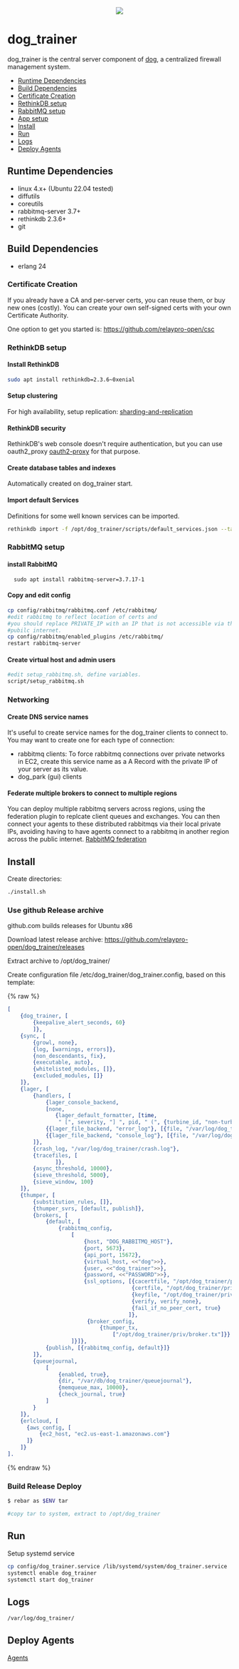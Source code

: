 <p align="center">
  <img src="../../images/dog-segmented-green.network-200x200.png">
</p>

<h1>dog_trainer</h1>

dog_trainer is the central server component of [dog](https://github.com/relaypro-open/dog),
a centralized firewall management system.

- [Runtime Dependencies](#runtime-dependencies)
- [Build Dependencies](#build-dependencies)
- [Certificate Creation](#certificate-creation)
- [RethinkDB setup](#rethinkdb-setup)
- [RabbitMQ setup](#rabbitmq-setup)
- [App setup](#app-setup)
- [Install](#install)
- [Run](#run)
- [Logs](#logs)
- [Deploy Agents](#deploy-agents)

## Runtime Dependencies

- linux 4.x+ (Ubuntu 22.04 tested)
- diffutils
- coreutils
- rabbitmq-server 3.7+
- rethinkdb 2.3.6+
- git

## Build Dependencies

- erlang 24

### Certificate Creation

If you already have a CA and per-server certs, you can reuse them, or buy new ones
(costly).
You can create your own self-signed certs with your own Certificate Authority.

One option to get you started is: https://github.com/relaypro-open/csc

### RethinkDB setup

#### Install RethinkDB

```bash
sudo apt install rethinkdb=2.3.6~0xenial
```

#### Setup clustering

For high availability, setup replication: [sharding-and-replication](https://rethinkdb.com/docs/sharding-and-replication/)

#### RethinkDB security

RethinkDB's web console doesn't require authentication,
but you can use oauth2_proxy [oauth2-proxy](https://github.com/oauth2-proxy/oauth2-proxy)
for that purpose.

#### Create database tables and indexes

Automatically created on dog_trainer start.

#### Import default Services

Definitions for some well known services can be imported.

```bash
rethinkdb import -f /opt/dog_trainer/scripts/default_services.json --table dog.service
```

### RabbitMQ setup

#### install RabbitMQ

      sudo apt install rabbitmq-server=3.7.17-1

#### Copy and edit config

```bash
cp config/rabbitmq/rabbitmq.conf /etc/rabbitmq/
#edit rabbitmq to reflect location of certs and 
#you should replace PRIVATE_IP with an IP that is not accessible via the
#pubilc internet.
cp config/rabbitmq/enabled_plugins /etc/rabbitmq/
restart rabbitmq-server
```

#### Create virtual host and admin users

```bash
#edit setup_rabbitmq.sh, define variables.
script/setup_rabbitmq.sh
```

### Networking

#### Create DNS service names

It's useful to create service names for the dog_trainer clients to connect to.  
You may want to create one for each type of connection:

- rabbitmq clients: To force rabbitmq connections over private networks in EC2,
create this service name as a A Record with the private IP of your server as its
value.
- dog_park (gui) clients

#### Federate multiple brokers to connect to multiple regions

You can deploy multiple rabbitmq servers across regions, using the federation
plugin to replcate client queues
and exchanges.  You can then connect your agents to these distributed rabbitmqs
via their local private IPs,
avoiding having to have agents connect to a rabbitmq in another region across
the public internet.
[RabbitMQ federation](https://www.rabbitmq.com/federation.html)  



## Install 

Create directories:

```bash
./install.sh
```

### Use github Release archive

github.com builds releases for Ubuntu x86

Download latest release archive:
https://github.com/relaypro-open/dog_trainer/releases

Extract archive to /opt/dog_trainer/

Create configuration file /etc/dog_trainer/dog_trainer.config, based on this template:

{% raw %}
```erlang
[
    {dog_trainer, [
        {keepalive_alert_seconds, 60}
        ]},
    {sync, [
        {growl, none},
        {log, [warnings, errors]},
        {non_descendants, fix},
        {executable, auto},
        {whitelisted_modules, []},
        {excluded_modules, []}
    ]},
    {lager, [
        {handlers, [
            {lager_console_backend, 
        	[none,
        	   {lager_default_formatter, [time, 
        		" [", severity, "] ", pid, " (", {turbine_id, "non-turbine"}, ") ==> ", message, "\n"]}]},
            {{lager_file_backend, "error_log"}, [{file, "/var/log/dog_trainer/error.log"}, {level, error}]},
            {{lager_file_backend, "console_log"}, [{file, "/var/log/dog_trainer/console.log"}, {level, info }]}
        ]},
        {crash_log, "/var/log/dog_trainer/crash.log"},
        {tracefiles, [
        	   ]},
        {async_threshold, 10000},
        {sieve_threshold, 5000},
        {sieve_window, 100}
    ]},
    {thumper, [
        {substitution_rules, []},
        {thumper_svrs, [default, publish]},
        {brokers, [
            {default, [
                {rabbitmq_config,
                    [
                        {host, "DOG_RABBITMQ_HOST"},
                        {port, 5673},
                        {api_port, 15672},
                        {virtual_host, <<"dog">>},
                        {user, <<"dog_trainer">>},
                        {password, <<"PASSWORD">>},
                        {ssl_options, [{cacertfile, "/opt/dog_trainer/priv/certs/rabbitmq/ca/cacert.pem"},
                                       {certfile, "/opt/dog_trainer/priv/certs/rabbitmq/client/cert.pem"},
                                       {keyfile, "/opt/dog_trainer/priv/certs/rabbitmq/client/key.pem"},
                                       {verify, verify_none},
                                       {fail_if_no_peer_cert, true}
                                      ]},
                         {broker_config,
                             {thumper_tx,
                                 ["/opt/dog_trainer/priv/broker.tx"]}}
                    ]}]},
            {publish, [{rabbitmq_config, default}]}
        ]},
        {queuejournal,
            [
                {enabled, true},
                {dir, "/var/db/dog_trainer/queuejournal"},
                {memqueue_max, 10000},
                {check_journal, true}
            ]
        }
    ]},
    {erlcloud, [
      {aws_config, [
          {ec2_host, "ec2.us-east-1.amazonaws.com"}
      ]}
    ]}
].
```
{% endraw %}


### Build Release Deploy

```bash
$ rebar as $ENV tar

#copy tar to system, extract to /opt/dog_trainer
```

## Run

Setup systemd service

```bash
cp config/dog_trainer.service /lib/systemd/system/dog_trainer.service
systemctl enable dog_trainer
systemctl start dog_trainer
```

## Logs

```bash
/var/log/dog_trainer/
```

## Deploy Agents

  [Agents](https://github.com/relaypro-open/dog_agent)
